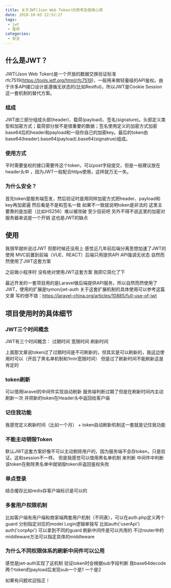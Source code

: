 ```yaml
---
title: 关于JWT(Json Web Token)的思考及使用心得
date: 2018-10-03 22:52:27
tags:
 - jwt
 - 鉴权
categories:
 - 安全
---
```

## 什么是JWT？

JWT(Json Web Token)是一个开放的数据交换验证标准rfc7519(https://tools.ietf.org/html/rfc7519)，一般用来做轻量级的API鉴权。由于许多API接口设计是遵循无状态的(比如Restful)，所以JWT是Cookie Session这一套机制的替代方案。

### 组成
JWT由三部分组成头部(header)、载荷(payload)、签名(signature)。头部定义类型和加密方式；载荷部分放不是很重要的数据；签名使用定义的加密方式加密base64后的header和payload和一段你自己的加密key。最后的token由base64(header).base64(payload).base64(signatrue)组成。

### 使用方式
平时需要鉴权的接口需要传这个token，可以post字段提交，但是一般建议放在header头中 ，因为JWT一般配合https使用，这样就万无一失。

### 为什么安全？
首先token是服务端签发，然后验证时是用同样加密方式把header、payload和key再加密遍 然后看是不是和签名一致 如果不一致就说明token是非法的 这里主要靠的是加密（比如HS256）难以被攻破 至少目前吧 另外不得不说这里的加密对服务器来说是一个开销 这也是JWT的缺点

## 使用
我很早就听说过JWT 但那时候还没用上 感觉近几年前后端分离思想加速了JWT的使用 MVC前置到前端（VUE、REACT）后端只用提供API API强调无状态 自然而然使用了JWT这套方案

之前做小程序时 没有绝对使用JWT这套方案 我把它简化了下

最近开发的一套项目用的是Laravel做后端提供API服务，所以自然而然使用了JWT，使用的扩展是tymon/jwt-auth 关于这套扩展机制的具体使用可以参考这篇文章 写的很不错：https://laravel-china.org/articles/10885/full-use-of-jwt

## 项目使用时的具体细节

### JWT三个时间概念

JWT有三个时间概念： 过期时间 宽限时间 刷新时间

上面那文章说token过了过期时间是不可刷新的，但其实是可以刷新的，我这边使用时可以（开启了黑名单机制和1min宽限时间） 但是过了刷新时间不能刷新这是肯定的

### token刷新

可以借用laravel的中间件实现自动刷新 服务端判断过期了但是在刷新时间内主动刷新一次 并把新的token在Header头中返回给客户端

### 记住我功能

我感觉定义刷新时间（比如一个月） + token自动刷新机制这一套就是记住我功能

### 不能主动销毁Token

默认JWT这套方案好像不可以主动剔除用户的，因为服务端不会存token，只是验证。这和session不一样。 但是我感觉可以借用黑名单机制 来判断 中间件中判断该token在剔除黑名单中就销毁token并返回鉴权失败

### 单点登录

结合缓存比如redis存客户端标识是可以的

### 多套用户权限机制

比如客户端有用户端和商家端两套用户机制（不同表），可以在auth.php定义两个guard 分别指定对应的model Login逻辑单独写 比如auth('userApi') auth('corpApi') 可以拿到不同的guard 刷新中间件是可以共用的 不过router中的middleware方法可以指定具体的middleware

### 为什么不同权限体系的刷新中间件可以公用

感觉是jwt-auth实现了这机制 验证token时会根据sub字段判断 我base64decode两个token的payload后发现sub一个是1 一个是2

如果有问题欢迎指正！
